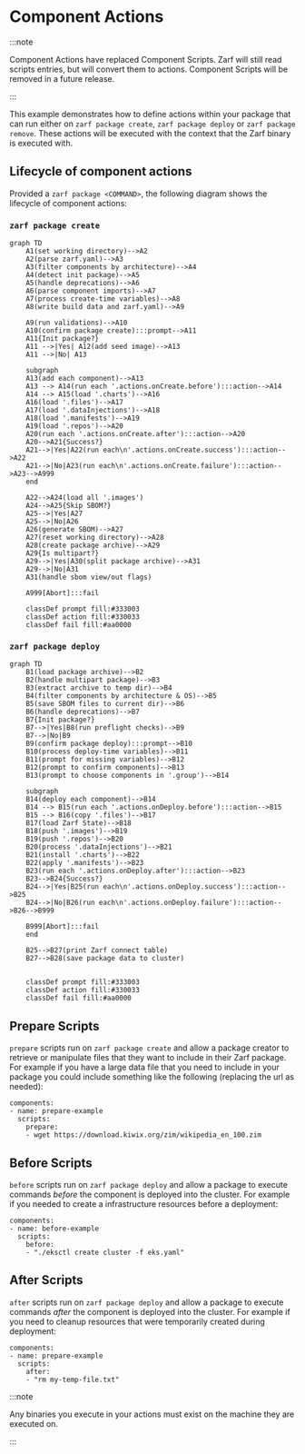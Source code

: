 # Component Actions

:::note

Component Actions have replaced Component Scripts. Zarf will still read scripts entries, but will convert them to actions. Component Scripts will be removed in a future release.

:::

This example demonstrates how to define actions within your package that can run either on `zarf package create`, `zarf package deploy` or `zarf package remove`.  These actions will be executed with the context that the Zarf binary is executed with.

## Lifecycle of component actions

Provided a `zarf package <COMMAND>`, the following diagram shows the lifecycle of component actions:

### `zarf package create`
```mermaid
graph TD
    A1(set working directory)-->A2
    A2(parse zarf.yaml)-->A3
    A3(filter components by architecture)-->A4
    A4(detect init package)-->A5
    A5(handle deprecations)-->A6
    A6(parse component imports)-->A7
    A7(process create-time variables)-->A8
    A8(write build data and zarf.yaml)-->A9
    
    A9(run validations)-->A10
    A10(confirm package create):::prompt-->A11
    A11{Init package?}
    A11 -->|Yes| A12(add seed image)-->A13
    A11 -->|No| A13
    
    subgraph  
    A13(add each component)-->A13
    A13 --> A14(run each '.actions.onCreate.before'):::action-->A14
    A14 --> A15(load '.charts')-->A16
    A16(load '.files')-->A17
    A17(load '.dataInjections')-->A18
    A18(load '.manifests')-->A19
    A19(load '.repos')-->A20
    A20(run each '.actions.onCreate.after'):::action-->A20
    A20-->A21{Success?}
    A21-->|Yes|A22(run each\n'.actions.onCreate.success'):::action-->A22
    A21-->|No|A23(run each\n'.actions.onCreate.failure'):::action-->A23-->A999
    end

    A22-->A24(load all '.images')
    A24-->A25{Skip SBOM?}
    A25-->|Yes|A27
    A25-->|No|A26
    A26(generate SBOM)-->A27
    A27(reset working directory)-->A28
    A28(create package archive)-->A29
    A29{Is multipart?}
    A29-->|Yes|A30(split package archive)-->A31
    A29-->|No|A31
    A31(handle sbom view/out flags)

    A999[Abort]:::fail

    classDef prompt fill:#333003
    classDef action fill:#330033
    classDef fail fill:#aa0000
```

### `zarf package deploy`
```mermaid
graph TD
    B1(load package archive)-->B2
    B2(handle multipart package)-->B3
    B3(extract archive to temp dir)-->B4
    B4(filter components by architecture & OS)-->B5
    B5(save SBOM files to current dir)-->B6
    B6(handle deprecations)-->B7
    B7{Init package?}
    B7-->|Yes|B8(run preflight checks)-->B9
    B7-->|No|B9
    B9(confirm package deploy):::prompt-->B10
    B10(process deploy-time variables)-->B11
    B11(prompt for missing variables)-->B12
    B12(prompt to confirm components)-->B13
    B13(prompt to choose components in '.group')-->B14

    subgraph  
    B14(deploy each component)-->B14
    B14 --> B15(run each '.actions.onDeploy.before'):::action-->B15
    B15 --> B16(copy '.files')-->B17
    B17(load Zarf State)-->B18
    B18(push '.images')-->B19
    B19(push '.repos')-->B20
    B20(process '.dataInjections')-->B21
    B21(install '.charts')-->B22
    B22(apply '.manifests')-->B23
    B23(run each '.actions.onDeploy.after'):::action-->B23
    B23-->B24{Success?}
    B24-->|Yes|B25(run each\n'.actions.onDeploy.success'):::action-->B25
    B24-->|No|B26(run each\n'.actions.onDeploy.failure'):::action-->B26-->B999

    B999[Abort]:::fail
    end

    B25-->B27(print Zarf connect table)
    B27-->B28(save package data to cluster)


    classDef prompt fill:#333003
    classDef action fill:#330033
    classDef fail fill:#aa0000
```

## Prepare Scripts

`prepare` scripts run on `zarf package create` and allow a package creator to retrieve or manipulate files that they want to include in their Zarf package.  For example if you have a large data file that you need to include in your package you could include something like the following (replacing the url as needed):


```
components:
- name: prepare-example
  scripts:
    prepare:
    - wget https://download.kiwix.org/zim/wikipedia_en_100.zim
```

## Before Scripts

`before` scripts run on `zarf package deploy` and allow a package to execute commands _before_ the component is deployed into the cluster.  For example if you needed to create a infrastructure resources before a deployment:

```
components:
- name: before-example
  scripts:
    before:
    - "./eksctl create cluster -f eks.yaml"
```

## After Scripts

`after` scripts run on `zarf package deploy` and allow a package to execute commands _after_ the component is deployed into the cluster. For example if you need to cleanup resources that were temporarily created during deployment:

```
components:
- name: prepare-example
  scripts:
    after:
    - "rm my-temp-file.txt"
```

:::note

Any binaries you execute in your actions must exist on the machine they are executed on.

:::
